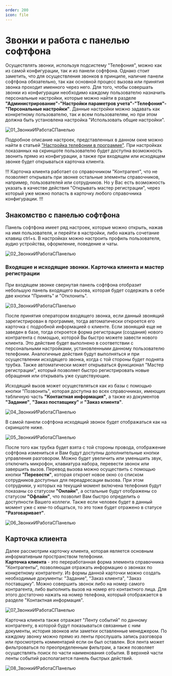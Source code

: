 ```yaml
---
order: 200
icon: file
---
```


# Звонки и работа с панелью софтфона

Осуществлять звонки, используя подсистему "Телефония", можно как из самой конфигурации, так и из панели софтфона. Однако стоит заметить, что для осуществления звонков в принципе, наличие панели софтфона обязательно, так как основной процесс вызова или принятия звонка проходит именного через него. Для того, чтобы совершать звонки из конфигурации необходимо каждому пользователю назначить персональные настройки, которые можно найти в разделе **"Администрирование"-"Настройки параметров учета"-"Телефония"-"Персональные настройки"**. Данные настройки можно задавать как конкретному пользователю, так и всем пользователям, но при этом должна быть установлена настройка "Использовать общие настройки".

![01_ЗвонкиИРаботаСПанелью](static/01_ЗвонкиИРаботаСПанелью.png)

Подробное описание настроек, представленных в данном окне можно найти в статьей ["Настройка телефонии в программе"](https://softonit.ru/FAQ/courses/?COURSE_ID=1&LESSON_ID=815). При настройках показанных на скриншоте пользователю будет доступна возможность звонить прямо из конфигурации, а также при входящем или исходящем звонке будет открываться карточка клиента.

!!!
Карточка клиента работает со справочником "Контрагент", что не позволяет открывать при звонке остальные элементы справочников, например, пользователей или сотрудников. Но у Вас есть возможность указать в качестве действия "Открывать мастер регистрации", через который уже можно попасть в карточку любого справочника конфигурации.
!!!

## Знакомство с панелью софтфона

Панель софтфона имеет ряд настроек, которые можно открыть, нажав на имя пользователя, и перейти в настройки, либо нажать сочетание клавиш ctrl+s. В настройках можно настроить профиль пользователя, аудио устройства, оформление, поведение и чаты.

![02_ЗвонкиИРаботаСПанелью](static/02_ЗвонкиИРаботаСПанелью.png)

### Входящие и исходящие звонки. Карточка клиента и мастер регистрации

При входящем звонке свернутая панель софтфона отобразит небольшую панель входящего вызова, которая будет содержать в себе две кнопки "Принять" и "Отклонить".

![03_ЗвонкиИРаботаСПанелью](static/03_ЗвонкиИРаботаСПанелью.png)

После принятия оператором входящего звонка, если данный звонящий зарегистрирован в программе, тогда автоматически откроется его карточка с подробной информацией о клиенте. Если звонящий еще не заведен в базе, тогда откроется форма регистрации (создания) нового контрагента с помощью, которой Вы быстро можете завести нового клиента. Это действие будет выполнено в соответствии с персональными настройками, установленными данному пользователю телефонии. Аналогичные действия будут выполняться и при осуществлении исходящего звонка, когда с той стороны будет поднята трубка. Также автоматически может открываться функционал "Мастер регистрации", который позволяет быстро регистрировать новые обращения или открывать уже существующие.

Исходящий вызов может осуществляться как из базы с помощью кнопки "Позвонить", которая доступна во всех справочниках, имеющих табличную часть **"Контактная информация"**, а также из документов **"Задание"**, **"Заказ поставщику"** и **"Заказ клиента"**.

![04_ЗвонкиИРаботаСПанелью](static/04_ЗвонкиИРаботаСПанелью.png)

В самой панели софтфона исходящий звонок будет отображаться как на скриншоте ниже.

![05_ЗвонкиИРаботаСПанелью](static/05_ЗвонкиИРаботаСПанелью.png)

После того как трубка будет взята с той стороны провода, отображение софтфона измениться и Вам будут доступны дополнительные кнопки управления разговором. Можно будет увеличить или уменьшить звук, отключить микрофон, клавиатура набора, перевести звонок или завершить вызов. Перевод вызова можно осуществить с помощью кнопки **"Перевести"**, которая откроет новое окно со списком сотрудников доступных для переадресации вызова. При этом сотрудники, у которых на текущий момент включена телефония будут показаны со статусом **"Онлайн"**, а остальные будут отображены со статусом **"Офлайн"**, что позволит Вам быстро определить о доступности Вашего коллеги. Также если человек будет в данный момент уже с кем-то общаться, то это тоже будет отражено в статусе **"Разговаривает"**.

![06_ЗвонкиИРаботаСПанелью](static/06_ЗвонкиИРаботаСПанелью.png)

## Карточка клиента

Далее рассмотрим карточку клиента, которая является основным информативным пространством телефонии.  
**Карточка клиента** - это переработанная форма элемента справочника "Контрагенты", позволяющая отражать информацию о звонках по конкретному контрагенту. Из формы данной карточки можно создать необходимые документы: "Задание", "Заказ клиента", "Заказ поставщику". Можно совершить звонок либо на номер самого контрагента, либо выполнить вызов на номер его контактного лица. Для этого достаточно нажать на номер телефона, который отображается в разделе "Контактная информация".

![07_ЗвонкиИРаботаСПанелью](static/07_ЗвонкиИРаботаСПанелью.png)

Карточка клиента также отражает "Ленту событий" по данному контрагенту, в которой будут показываться связанные с ним документы, история звонков или заметки оставленные менеджером. По каждому звонку можно прямо из ленты прослушать запись разговора или просмотреть комментарий если он был оставлен. Вся лента может фильтроваться по преопределенным фильтрам, а также позволяет осуществлять поиск по части наименования события. В верхней части ленты событий располагается панель быстрых действий.

![08_ЗвонкиИРаботаСПанелью](static/08_ЗвонкиИРаботаСПанелью.png)







